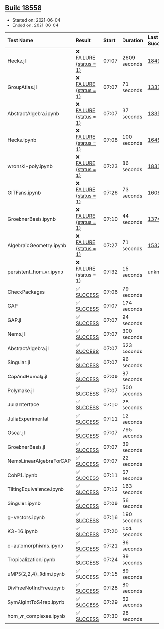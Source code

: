 ## [Build 18558](https://oscarci.mathematik.uni-kl.de/job/oscar/18558/)

* Started on: 2021-06-04
* Ended on: 2021-06-04

| Test Name    | Result | Start | Duration | Last Success | First Failure |
|:-------------|:-------|:------|:---------|:-------------|:--------------|
| Hecke.jl | ❌ [FAILURE (status = 1)](https://oscarci.mathematik.uni-kl.de/job/oscar/18558/artifact/logs/build-18558/Hecke.jl.log) | 07:07 | 2609 seconds | [18490](https://oscarci.mathematik.uni-kl.de/job/oscar/18490/) | [18491](https://oscarci.mathematik.uni-kl.de/job/oscar/18491/) |
| GroupAtlas.jl | ❌ [FAILURE (status = 1)](https://oscarci.mathematik.uni-kl.de/job/oscar/18558/artifact/logs/build-18558/GroupAtlas.jl.log) | 07:07 | 71 seconds | [13311](https://oscarci.mathematik.uni-kl.de/job/oscar/13311/) | [13312](https://oscarci.mathematik.uni-kl.de/job/oscar/13312/) |
| AbstractAlgebra.ipynb | ❌ [FAILURE (status = 1)](https://oscarci.mathematik.uni-kl.de/job/oscar/18558/artifact/logs/build-18558/AbstractAlgebra.ipynb.log) | 07:07 | 37 seconds | [13355](https://oscarci.mathematik.uni-kl.de/job/oscar/13355/) | [13356](https://oscarci.mathematik.uni-kl.de/job/oscar/13356/) |
| Hecke.ipynb | ❌ [FAILURE (status = 1)](https://oscarci.mathematik.uni-kl.de/job/oscar/18558/artifact/logs/build-18558/Hecke.ipynb.log) | 07:08 | 100 seconds | [16463](https://oscarci.mathematik.uni-kl.de/job/oscar/16463/) | [16464](https://oscarci.mathematik.uni-kl.de/job/oscar/16464/) |
| wronski-poly.ipynb | ❌ [FAILURE (status = 1)](https://oscarci.mathematik.uni-kl.de/job/oscar/18558/artifact/logs/build-18558/wronski-poly.ipynb.log) | 07:23 | 86 seconds | [18314](https://oscarci.mathematik.uni-kl.de/job/oscar/18314/) | [18315](https://oscarci.mathematik.uni-kl.de/job/oscar/18315/) |
| GITFans.ipynb | ❌ [FAILURE (status = 1)](https://oscarci.mathematik.uni-kl.de/job/oscar/18558/artifact/logs/build-18558/GITFans.ipynb.log) | 07:26 | 73 seconds | [16068](https://oscarci.mathematik.uni-kl.de/job/oscar/16068/) | [16069](https://oscarci.mathematik.uni-kl.de/job/oscar/16069/) |
| GroebnerBasis.ipynb | ❌ [FAILURE (status = 1)](https://oscarci.mathematik.uni-kl.de/job/oscar/18558/artifact/logs/build-18558/GroebnerBasis.ipynb.log) | 07:10 | 44 seconds | [13748](https://oscarci.mathematik.uni-kl.de/job/oscar/13748/) | [13749](https://oscarci.mathematik.uni-kl.de/job/oscar/13749/) |
| AlgebraicGeometry.ipynb | ❌ [FAILURE (status = 1)](https://oscarci.mathematik.uni-kl.de/job/oscar/18558/artifact/logs/build-18558/AlgebraicGeometry.ipynb.log) | 07:27 | 71 seconds | [15322](https://oscarci.mathematik.uni-kl.de/job/oscar/15322/) | [15323](https://oscarci.mathematik.uni-kl.de/job/oscar/15323/) |
| persistent_hom_vr.ipynb | ❌ [FAILURE (status = 1)](https://oscarci.mathematik.uni-kl.de/job/oscar/18558/artifact/logs/build-18558/persistent_hom_vr.ipynb.log) | 07:32 | 15 seconds | unknown | unknown |
| CheckPackages | ✅ [SUCCESS](https://oscarci.mathematik.uni-kl.de/job/oscar/18558/artifact/logs/build-18558/CheckPackages.log) | 07:06 | 79 seconds |  |  |
| GAP | ✅ [SUCCESS](https://oscarci.mathematik.uni-kl.de/job/oscar/18558/artifact/logs/build-18558/GAP.log) | 07:07 | 174 seconds |  |  |
| GAP.jl | ✅ [SUCCESS](https://oscarci.mathematik.uni-kl.de/job/oscar/18558/artifact/logs/build-18558/GAP.jl.log) | 07:07 | 94 seconds |  |  |
| Nemo.jl | ✅ [SUCCESS](https://oscarci.mathematik.uni-kl.de/job/oscar/18558/artifact/logs/build-18558/Nemo.jl.log) | 07:07 | 300 seconds |  |  |
| AbstractAlgebra.jl | ✅ [SUCCESS](https://oscarci.mathematik.uni-kl.de/job/oscar/18558/artifact/logs/build-18558/AbstractAlgebra.jl.log) | 07:07 | 623 seconds |  |  |
| Singular.jl | ✅ [SUCCESS](https://oscarci.mathematik.uni-kl.de/job/oscar/18558/artifact/logs/build-18558/Singular.jl.log) | 07:07 | 96 seconds |  |  |
| CapAndHomalg.jl | ✅ [SUCCESS](https://oscarci.mathematik.uni-kl.de/job/oscar/18558/artifact/logs/build-18558/CapAndHomalg.jl.log) | 07:09 | 87 seconds |  |  |
| Polymake.jl | ✅ [SUCCESS](https://oscarci.mathematik.uni-kl.de/job/oscar/18558/artifact/logs/build-18558/Polymake.jl.log) | 07:07 | 500 seconds |  |  |
| JuliaInterface | ✅ [SUCCESS](https://oscarci.mathematik.uni-kl.de/job/oscar/18558/artifact/logs/build-18558/JuliaInterface.log) | 07:10 | 28 seconds |  |  |
| JuliaExperimental | ✅ [SUCCESS](https://oscarci.mathematik.uni-kl.de/job/oscar/18558/artifact/logs/build-18558/JuliaExperimental.log) | 07:11 | 12 seconds |  |  |
| Oscar.jl | ✅ [SUCCESS](https://oscarci.mathematik.uni-kl.de/job/oscar/18558/artifact/logs/build-18558/Oscar.jl.log) | 07:07 | 795 seconds |  |  |
| GroebnerBasis.jl | ✅ [SUCCESS](https://oscarci.mathematik.uni-kl.de/job/oscar/18558/artifact/logs/build-18558/GroebnerBasis.jl.log) | 07:07 | 39 seconds |  |  |
| NemoLinearAlgebraForCAP | ✅ [SUCCESS](https://oscarci.mathematik.uni-kl.de/job/oscar/18558/artifact/logs/build-18558/NemoLinearAlgebraForCAP.log) | 07:07 | 22 seconds |  |  |
| CohP1.ipynb | ✅ [SUCCESS](https://oscarci.mathematik.uni-kl.de/job/oscar/18558/artifact/logs/build-18558/CohP1.ipynb.log) | 07:11 | 67 seconds |  |  |
| TiltingEquivalence.ipynb | ✅ [SUCCESS](https://oscarci.mathematik.uni-kl.de/job/oscar/18558/artifact/logs/build-18558/TiltingEquivalence.ipynb.log) | 07:12 | 163 seconds |  |  |
| Singular.ipynb | ✅ [SUCCESS](https://oscarci.mathematik.uni-kl.de/job/oscar/18558/artifact/logs/build-18558/Singular.ipynb.log) | 07:09 | 56 seconds |  |  |
| g-vectors.ipynb | ✅ [SUCCESS](https://oscarci.mathematik.uni-kl.de/job/oscar/18558/artifact/logs/build-18558/g-vectors.ipynb.log) | 07:16 | 190 seconds |  |  |
| K3-16.ipynb | ✅ [SUCCESS](https://oscarci.mathematik.uni-kl.de/job/oscar/18558/artifact/logs/build-18558/K3-16.ipynb.log) | 07:20 | 101 seconds |  |  |
| c-automorphisms.ipynb | ✅ [SUCCESS](https://oscarci.mathematik.uni-kl.de/job/oscar/18558/artifact/logs/build-18558/c-automorphisms.ipynb.log) | 07:21 | 86 seconds |  |  |
| Tropicalization.ipynb | ✅ [SUCCESS](https://oscarci.mathematik.uni-kl.de/job/oscar/18558/artifact/logs/build-18558/Tropicalization.ipynb.log) | 07:24 | 89 seconds |  |  |
| uMPS(2,2,4)_0dim.ipynb | ✅ [SUCCESS](https://oscarci.mathematik.uni-kl.de/job/oscar/18558/artifact/logs/build-18558/uMPS-2-2-4-_0dim.ipynb.log) | 07:15 | 89 seconds |  |  |
| DivFreeNotIndFree.ipynb | ✅ [SUCCESS](https://oscarci.mathematik.uni-kl.de/job/oscar/18558/artifact/logs/build-18558/DivFreeNotIndFree.ipynb.log) | 07:28 | 80 seconds |  |  |
| SymAlgIntToS4rep.ipynb | ✅ [SUCCESS](https://oscarci.mathematik.uni-kl.de/job/oscar/18558/artifact/logs/build-18558/SymAlgIntToS4rep.ipynb.log) | 07:29 | 62 seconds |  |  |
| hom_vr_complexes.ipynb | ✅ [SUCCESS](https://oscarci.mathematik.uni-kl.de/job/oscar/18558/artifact/logs/build-18558/hom_vr_complexes.ipynb.log) | 07:30 | 98 seconds |  |  |
